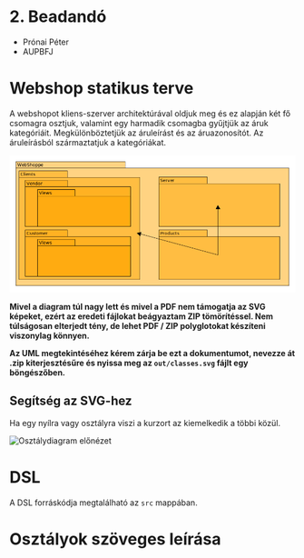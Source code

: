# 2. Beadandó

 - Prónai Péter
 - AUPBFJ

# Webshop statikus terve
A webshopot kliens-szerver architektúrával oldjuk meg és ez alapján két fő csomagra osztjuk, valamint egy harmadik csomagba gyűjtjük az áruk kategóriáit. Megkülönböztetjük az áruleírást és az áruazonosítót. Az áruleírásból származtatjuk a kategóriákat.

![Csomagdiagram.](src/img/packages.png)

**Mivel a diagram túl nagy lett és mivel a PDF nem támogatja az SVG képeket, ezért az eredeti fájlokat beágyaztam ZIP tömörítéssel. Nem túlságosan elterjedt tény, de lehet PDF / ZIP polyglotokat készíteni viszonylag könnyen.**

**Az UML megtekintéséhez kérem zárja be ezt a dokumentumot, nevezze át .zip kiterjesztésűre és nyissa meg az `out/classes.svg` fájlt egy böngészőben.**

## Segítség az SVG-hez
Ha egy nyílra vagy osztályra viszi a kurzort az kiemelkedik a többi közül.

![Osztálydiagram előnézet](out/classes.png)

# DSL
A DSL forráskódja megtalálható az `src` mappában.

# Osztályok szöveges leírása
